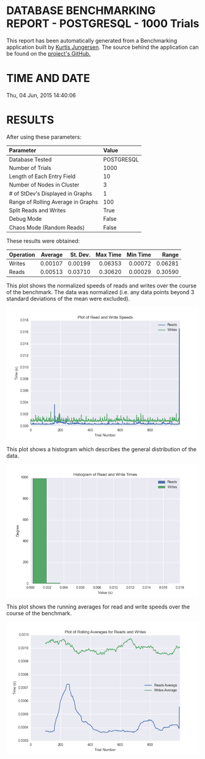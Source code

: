 DATABASE BENCHMARKING REPORT - POSTGRESQL - 1000 Trials
=========================================

This report has been automatically generated from a Benchmarking application
built by [Kurtis Jungersen](http://kmjungersen.com).  The source behind the application can be found on the [project's GitHub.](https://github.com/kmjungersen/DB-Benchmarking)

TIME AND DATE
=============

Thu, 04 Jun, 2015 14:40:06


RESULTS
=======

After using these parameters:

| Parameter                          | Value      |
|:-----------------------------------|:-----------|
| Database Tested                    | POSTGRESQL |
| Number of Trials                   | 1000       |
| Length of Each Entry Field         | 10         |
| Number of Nodes in Cluster         | 3          |
| # of StDev's Displayed in Graphs   | 1          |
| Range of Rolling Average in Graphs | 100        |
| Split Reads and Writes             | True       |
| Debug Mode                         | False      |
| Chaos Mode (Random Reads)          | False      |

These results were obtained:

| Operation   |   Average |   St. Dev. |   Max Time |   Min Time |   Range |
|:------------|----------:|-----------:|-----------:|-----------:|--------:|
| Writes      |   0.00107 |    0.00199 |    0.06353 |    0.00072 | 0.06281 |
| Reads       |   0.00513 |    0.03710 |    0.30620 |    0.00029 | 0.30590 |

This plot shows the normalized speeds of reads and writes over the course of the benchmark.  The data was normalized (i.e. any data points beyond 3 standard deviations of the mean were excluded).

![Alt text](images/POSTGRESQL-Jun04-2015-14:40:06-rw.png "rw")

This plot shows a histogram which describes the general distribution of the data.

![Alt text](images/POSTGRESQL-Jun04-2015-14:40:06-stats.png "stats")

This plot shows the running averages for read and write speeds over the course of the benchmark.

![Alt text](images/POSTGRESQL-Jun04-2015-14:40:06-running_averages.png "running_averages")
